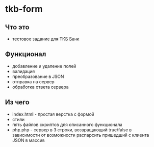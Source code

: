 # tkb-form


## Что это
- тестовое задание для ТКБ Банк


## Функционал
- добавление и удаление полей
- валидация
- преобразование в JSON
- отправка на сервер
- обработка ответа сервера


## Из чего
- index.html - простая верстка с формой
- стили
- пять файлов скриптов для описанного функционала
- php.php - сервер в 3 строки, возвращающий true/false в зависимости от возможности распарсить пришедший с клиента JSON в массив
